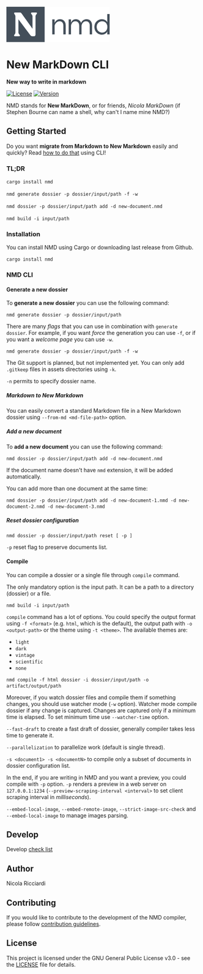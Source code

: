 ![Logo](logo/logo.png)

# New MarkDown CLI

**New way to write in markdown**

[![License](https://img.shields.io/badge/license-GPL3-green.svg)](LICENSE)
[![Version](https://img.shields.io/badge/version-v1.1.0-blue.svg)](CHANGELOG.md)

NMD stands for **New MarkDown**, or for friends, *Nicola MarkDown* (if Stephen Bourne can name a shell, why can't I name mine NMD?)

## Getting Started

Do you want **migrate from Markdown to New Markdown** easily and quickly? Read [how to do that](#markdown-to-new-markdown) using CLI!

### TL;DR

```shell
cargo install nmd

nmd generate dossier -p dossier/input/path -f -w

nmd dossier -p dossier/input/path add -d new-document.nmd

nmd build -i input/path
```

### Installation

You can install NMD using Cargo or downloading last release from Github.

```shell
cargo install nmd
```

### NMD CLI

#### Generate a new dossier

To **generate a new dossier** you can use the following command:

```shell
nmd generate dossier -p dossier/input/path
```

There are many *flags* that you can use in combination with `generate dossier`. For example, if you want *force* the generation you can use `-f`, or if you want a *welcome page* you can use `-w`.

```shell
nmd generate dossier -p dossier/input/path -f -w
```

The Git support is planned, but not implemented yet. You can only add `.gitkeep` files in assets directories using `-k`.

`-n` permits to specify dossier name.

##### Markdown to New Markdown

You can easily convert a standard Markdown file in a New Markdown dossier using `--from-md <md-file-path>` option. 

##### Add a new document

To **add a new document** you can use the following command:

```shell
nmd dossier -p dossier/input/path add -d new-document.nmd
```

If the document name doesn't have `nmd` extension, it will be added automatically.

You can add more than one document at the same time:

```shell
nmd dossier -p dossier/input/path add -d new-document-1.nmd -d new-document-2.nmd -d new-document-3.nmd
```

##### Reset dossier configuration

```shell
nmd dossier -p dossier/input/path reset [ -p ]
```

`-p` reset flag to preserve documents list.

#### Compile

You can compile a dossier or a single file through `compile` command.

The only mandatory option is the input path. It can be a path to a directory (dossier) or a file.

```shell
nmd build -i input/path
```

`compile` command has a lot of options. You could specify the output format using `-f <format>` (e.g. `html`, which is the default), the output path with `-o <output-path>` or the theme using `-t <theme>`. The available themes are:

- `light`
- `dark`
- `vintage`
- `scientific`
- `none`


```shell
nmd compile -f html dossier -i dossier/input/path -o artifact/output/path
```

Moreover, if you watch dossier files and compile them if something changes, you should use watcher mode (`-w` option). Watcher mode compile dossier if any change is captured. Changes are captured only if a minimum time is elapsed. To set minimum time use `--watcher-time` option.

`--fast-draft` to create a fast draft of dossier, generally compiler takes less time to generate it.

`--parallelization` to parallelize work (default is single thread).

`-s <document1> -s <documentN>` to compile only a subset of documents in dossier configuration list.

In the end, if you are writing in NMD and you want a preview, you could compile with `-p` option. `-p` renders a preview in a web server on `127.0.0.1:1234` (`--preview-scraping-interval <interval>` to set client scraping interval in *milliseconds*).

`--embed-local-image`, `--embed-remote-image`, `--strict-image-src-check` and `--embed-local-image` to manage images parsing.

## Develop

Develop [check list](DEVELOP.md)

## Author

Nicola Ricciardi

## Contributing

If you would like to contribute to the development of the NMD compiler, please follow [contribution guidelines](CONTRIBUTING.md).

## License

This project is licensed under the GNU General Public License v3.0 - see the [LICENSE](LICENSE) file for details.
